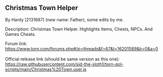 ## Christmas Town Helper

By Hardy [2131687] (new name: Father), some edits by me.

Description:  Christmas Town Helper. Highlights Items, Chests, NPCs. And Games Cheats.

Forum link:<br>
https://www.torn.com/forums.php#/p=threads&f=67&t=16201589&b=0&a=0<br><br>
Official release link (should be same version as this one): <br>
https://raw.githubusercontent.com/sid-the-sloth1/torn-qol-scripts/main/Christmas%20Town.user.js

